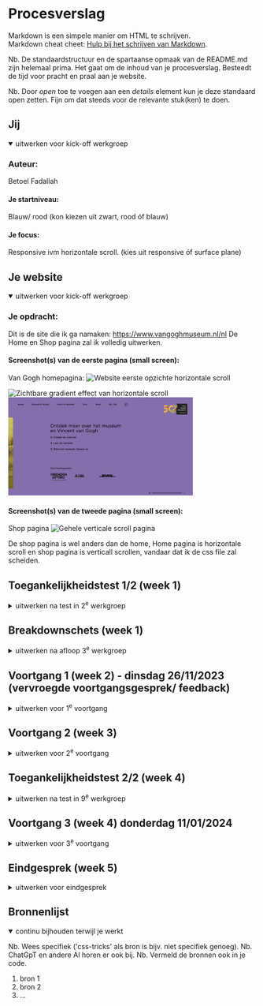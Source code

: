 # Procesverslag
Markdown is een simpele manier om HTML te schrijven.  
Markdown cheat cheet: [Hulp bij het schrijven van Markdown](https://github.com/adam-p/markdown-here/wiki/Markdown-Cheatsheet).

Nb. De standaardstructuur en de spartaanse opmaak van de README.md zijn helemaal prima. Het gaat om de inhoud van je procesverslag. Besteedt de tijd voor pracht en praal aan je website.

Nb. Door *open* toe te voegen aan een *details* element kun je deze standaard open zetten. Fijn om dat steeds voor de relevante stuk(ken) te doen.





## Jij

<details open>
  <summary>uitwerken voor kick-off werkgroep</summary>

  ### Auteur:
  Betoel Fadallah

  #### Je startniveau:
  Blauw/ rood (kon kiezen uit zwart, rood óf blauw)

  #### Je focus:
  Responsive ivm horizontale scroll. (kies uit responsive óf surface plane)
 
</details>





## Je website

<details open>
  <summary>uitwerken voor kick-off werkgroep</summary>

  ### Je opdracht:
  Dit is de site die ik ga namaken: https://www.vangoghmuseum.nl/nl
  De Home en Shop pagina zal ik volledig uitwerken. 


  #### Screenshot(s) van de eerste pagina (small screen): 
  Van Gogh homepagina: 
  <img src="readme-images/1a_homepagina_van_gogh_museum.png" width="375px" alt="Website eerste opzichte horizontale scroll">

  <img src="readme-images/2a_homepagina_van_gogh_museum.png" width="375px" alt="Zichtbare gradient effect van horizontale scroll">

  <img src="readme-images/3a_homepagina_van_gogh_museum.png" width="375px" alt="Laaste gradient effect en einde homepage">

  #### Screenshot(s) van de tweede pagina (small screen):
  Shop pagina 
  <img src="readme-images/1b_shop_page_van_gogh_museum.png" width="375px" alt="Gehele verticale scroll pagina">
  
  De shop pagina is wel anders dan de home, Home pagina is horizontale scroll en shop pagina is verticall scrollen, vandaar dat ik de css file zal scheiden.
 
</details>



## Toegankelijkheidstest 1/2 (week 1)

<details>
  <summary>uitwerken na test in 2<sup>e</sup> werkgroep</summary>

  ### Bevindingen
  Lijst met je bevindingen die in de test naar voren kwamen:
  - De website is niet responsief, de website is niet aangepast aan verschillende 

</details>



## Breakdownschets (week 1)

<details>
  <summary>uitwerken na afloop 3<sup>e</sup> werkgroep</summary>

  ### beide pagina's: 
  <img src="readme-images/breakdownsheet_wk1.png" width="1200px" alt="Breakdownsheet">

</details>



## Voortgang 1 (week 2) - dinsdag 26/11/2023 (vervroegde voortgangsgesprek/ feedback)

<details>
  <summary>uitwerken voor 1<sup>e</sup> voortgang</summary>

  ### Stand van zaken
  hier dit ging goed & dit was lastig (neem ook screenshots op van delen van je website en code)

  <img src="readme-images/1c_voortgangsgesprek_.png" width="375px" alt="breakdown van de hele pagina before">

  Samen met 2 studentassistenten Sybren Loos en Christopher Willems zijn we in de les van 26 november de 'Breakdown' opdracht gaan doornemen. We zijn de Html structuur na gegaan of alles logisch was opgebouwd en kwamen tot een nieuwe iteratie slag. Namelijk de Homepage main bestaat uit 3 delen zou je kunnen zeggen: 1 (hoofd)section, 4 articles, 1 (eind)section. Na wat sparren is er besloten om de 4 articles in 1 section de doen.
  
  Met Marten heb ik het er over gehad om de dubbele navbar in de header in een hamburger menu te stoppen voor als ik de responsive opdracht wil gaan doen zodat ik aan de beoordelingseisen kan voldoen door gebruik te maken van javascript.

  <img src="readme-images/1c_voortgangsgesprek_.png" width="375px" alt="breakdown van de hele pagina before">

  Zelf twijfelde ik wat handig was over de opdeling hiervan, dus dit bracht mij tot een nieuwe inzicht. Daarnaast gaf hij aan dat mijn breakdown er prima uitzag en keken we verder naar de opdeling van de code en hoe de site als basis aangepakt kan worden. Voor op de home pagina had ik een aantal vragen over de uitdaging van de horizontale scroll effect. Ik dacht eerst aan het begin dat het verstandig was om de scroll effect als carrousel te zien, echt vond ik het idee om de de kaartjes beter in een list te stoppen, logischer. Dus heb ik mijn vraag voorgelegd aan hem, waarna hij het volgende op antwoordde: "Om eerst de horizontale scroll effect aan te pakken kun je het volgde regel toepassen":
  
  main {
     overflow-x: scroll;
     overflow-y: hidden;
  }

  Bron: https://developer.mozilla.org/en-US/docs/Web/CSS/overflow-x

  Ik heb deze regel toepgepast in mijn code nadat ik thuis aankwam, echter is het mij niet gelukt om deze werkend te krijgen. Morgen zal ik dit opnieuw proberen.

  Andere vraag die ik had over de Home page scroll effect was de kleur overgang van: geel- oranje naar paars. Hij gaf aan dat ik dit kon doen door vanaf een X aantal px breedte van het scherm, de kleur overgang geleidelijk kan laten overzetten naar een ander kleur. Dit kon ik beter later toepassen zei hij aangezien het voor nu niet heel dringend is voor de site.

  Ook zijn we gaan kijken naar de tweede Shop pagina, hij vond het  een goed idee dat ik de hele pagina omzet naar een Grid aangezien er veel gebeurd op de Van Gogh site en deze nog redelijk rommelig oogt. Hierin zag hij kansen om het mooier en professioneler te maken, daarbij kan een Grid veel impact leveren. 
  

  ### Verslag van meeting, hoofdlijnen in het kort:
  hier na afloop snel de uitkomsten van de meeting vastleggen

  - Breakdown sheet besproken (navbar fix).
  - Horizontale scroll effect= overflow-x: scroll;
  - Gradient break is verbonden aan X aantal px, hierover meer in een latere fase.
  - Grid kan ik goed toepassen op mijn tweede Shop pagina. 

</details>





## Voortgang 2 (week 3)

<details>
  <summary>uitwerken voor 2<sup>e</sup> voortgang</summary>

  ### Stand van zaken
  hier dit ging goed & dit was lastig (neem ook screenshots op van delen van je website en code)


  ### Agenda voor meeting
  samen met je groepje opstellen

  | student 1      | student 2          | student 3    | student 4        |
  | ---            | ---                | ---          | ---              |
  | dit bespreken  | en dit             | en ik dit    | en dan ik dat    |
  | en dat ook nog | dit als er tijd is | nog een punt | dit wil ik zeker |
  | ...            | ...                | ...          | ...              |


  ### Verslag van meeting
  hier na afloop snel de uitkomsten van de meeting vastleggen

  - punt 1
  - punt 2
  - nog een punt
- ...

</details>





## Toegankelijkheidstest 2/2 (week 4)

<details>
  <summary>uitwerken na test in 9<sup>e</sup> werkgroep</summary>

  ### Bevindingen
  Lijst met je bevindingen die in de test naar voren kwamen (geef ook aan wat er verbeterd is):

</details>





## Voortgang 3 (week 4) donderdag 11/01/2024

<details>
  <summary>uitwerken voor 3<sup>e</sup> voortgang</summary>

  ### Stand van zaken
  hier dit ging goed & dit was lastig (neem ook screenshots op van delen van je website en code)

Donderdag 11 januari was de laatste voortgangsgesprek. Daarvoor wilde ik 

  ### Agenda voor meeting
  Vragen die ik wil stellen:
  1. Kleur overgang tijdens het horizontaal scrollen van de homepagina. Kan dit gedaan worden met css door middel van transform?
  2. Toegankelijkheid WCAG richtlijnen, welke moet ik aan houden?

  ### Verslag van meeting
  hier na afloop snel de uitkomsten van de meeting vastleggen.

  Tijdens het gesprek wilde ik graag meer te weten komen over hoe ik de kleur overgang op mijn homepagina het beste zou kunnen aanpakken. Zelf had ik transform gebruikt:
  
  transition: background-color 6s linear;

  En zo zag het er uit in mijn html 'body':
  
  body {
      padding-top: 1em;
      background-color: var(--color-background-yellow);
      transition: background-color 6s linear;
      font-family: var(--font-nunito);
      font-size: 1rem;
      line-height: 1.375;
  }

  Van Marten had ik geleerd dat ik dit het beste kon doen door de viewport van de totale width van het gehele horizontale scroll pagina, op te splitsen in drieën.

  <img src="readme-images/1c_voortgangsgesprek_.png" width="375px" alt="breakdown van de hele pagina">

  Echter weet ik niet of dit mij zal lukken binnen de deadline, dus heb ik dit open laten staan voor een mogelijke bonus.

  Daarin had ik vermeld dat 
  - punt 2
  - nog een punt
  - ...

</details>





## Eindgesprek (week 5)

<details>
  <summary>uitwerken voor eindgesprek</summary>

  ### Je uitkomst - karakteristiek screenshots:
  <img src="readme-images/dummy-plaatje.jpg" width="375px" alt="uitomst opdracht 1">


  ### Dit ging goed/Heb ik geleerd: 
  Korte omschrijving met plaatjes

  <img src="readme-images/dummy-plaatje.jpg" width="375px" alt="top">


  ### Dit was lastig/Is niet gelukt:
  Korte omschrijving met plaatjes

  <img src="readme-images/dummy-plaatje.jpg" width="375px" alt="bummer">
</details>





## Bronnenlijst

<details open>
  <summary>continu bijhouden terwijl je werkt</summary>

  Nb. Wees specifiek ('css-tricks' als bron is bijv. niet specifiek genoeg). 
  Nb. ChatGpT en andere AI horen er ook bij.
  Nb. Vermeld de bronnen ook in je code.

  1. bron 1
  2. bron 2
  3. ...

</details>